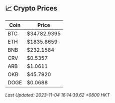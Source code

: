 ## 📈 Crypto Prices

| Coin | Price |
| ---- | ----- |
| BTC | $34782.9395 |
| ETH | $1835.8659 |
| BNB | $232.1584 |
| CRV | $0.5357 |
| ARB | $1.0611 |
| OKB | $45.7920 |
| DOGE | $0.0688 |

_Last Updated: 2023-11-04 16:14:39.62 +0800 HKT_